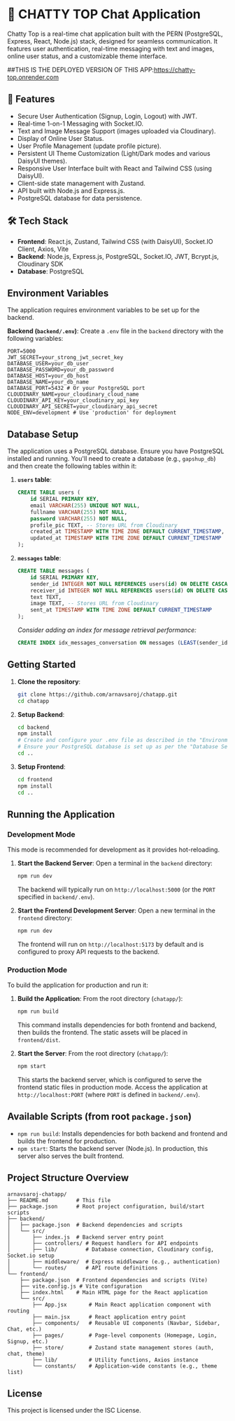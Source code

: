 # 💬 CHATTY TOP Chat Application

Chatty Top is a real-time chat application built with the PERN (PostgreSQL, Express, React, Node.js) stack, designed for seamless communication. It features user authentication, real-time messaging with text and images, online user status, and a customizable theme interface.

##THIS IS THE DEPLOYED VERSION OF THIS APP:https://chatty-top.onrender.com

## 🚀 Features

*   Secure User Authentication (Signup, Login, Logout) with JWT.
*   Real-time 1-on-1 Messaging with Socket.IO.
*   Text and Image Message Support (images uploaded via Cloudinary).
*   Display of Online User Status.
*   User Profile Management (update profile picture).
*   Persistent UI Theme Customization (Light/Dark modes and various DaisyUI themes).
*   Responsive User Interface built with React and Tailwind CSS (using DaisyUI).
*   Client-side state management with Zustand.
*   API built with Node.js and Express.js.
*   PostgreSQL database for data persistence.

## 🛠️ Tech Stack

*   **Frontend**: React.js, Zustand, Tailwind CSS (with DaisyUI), Socket.IO Client, Axios, Vite
*   **Backend**: Node.js, Express.js, PostgreSQL, Socket.IO, JWT, Bcrypt.js, Cloudinary SDK
*   **Database**: PostgreSQL

## Environment Variables

The application requires environment variables to be set up for the backend.

**Backend (`backend/.env`)**:
Create a `.env` file in the `backend` directory with the following variables:

```env
PORT=5000
JWT_SECRET=your_strong_jwt_secret_key
DATABASE_USER=your_db_user
DATABASE_PASSWORD=your_db_password
DATABASE_HOST=your_db_host
DATABASE_NAME=your_db_name
DATABASE_PORT=5432 # Or your PostgreSQL port
CLOUDINARY_NAME=your_cloudinary_cloud_name
CLOUDINARY_API_KEY=your_cloudinary_api_key
CLOUDINARY_API_SECRET=your_cloudinary_api_secret
NODE_ENV=development # Use 'production' for deployment
```

## Database Setup

The application uses a PostgreSQL database. Ensure you have PostgreSQL installed and running.
You'll need to create a database (e.g., `gapshup_db`) and then create the following tables within it:

1.  **`users` table**:
    ```sql
    CREATE TABLE users (
        id SERIAL PRIMARY KEY,
        email VARCHAR(255) UNIQUE NOT NULL,
        fullname VARCHAR(255) NOT NULL,
        password VARCHAR(255) NOT NULL,
        profile_pic TEXT, -- Stores URL from Cloudinary
        created_at TIMESTAMP WITH TIME ZONE DEFAULT CURRENT_TIMESTAMP,
        updated_at TIMESTAMP WITH TIME ZONE DEFAULT CURRENT_TIMESTAMP
    );
    ```

2.  **`messages` table**:
    ```sql
    CREATE TABLE messages (
        id SERIAL PRIMARY KEY,
        sender_id INTEGER NOT NULL REFERENCES users(id) ON DELETE CASCADE,
        receiver_id INTEGER NOT NULL REFERENCES users(id) ON DELETE CASCADE,
        text TEXT,
        image TEXT, -- Stores URL from Cloudinary
        sent_at TIMESTAMP WITH TIME ZONE DEFAULT CURRENT_TIMESTAMP
    );
    ```
    *Consider adding an index for message retrieval performance:*
    ```sql
    CREATE INDEX idx_messages_conversation ON messages (LEAST(sender_id, receiver_id), GREATEST(sender_id, receiver_id), sent_at);
    ```

## Getting Started

1.  **Clone the repository**:
    ```bash
    git clone https://github.com/arnavsaroj/chatapp.git
    cd chatapp
    ```

2.  **Setup Backend**:
    ```bash
    cd backend
    npm install
    # Create and configure your .env file as described in the "Environment Variables" section.
    # Ensure your PostgreSQL database is set up as per the "Database Setup" section.
    cd ..
    ```

3.  **Setup Frontend**:
    ```bash
    cd frontend
    npm install
    cd ..
    ```

## Running the Application

### Development Mode

This mode is recommended for development as it provides hot-reloading.

1.  **Start the Backend Server**:
    Open a terminal in the `backend` directory:
    ```bash
    npm run dev
    ```
    The backend will typically run on `http://localhost:5000` (or the `PORT` specified in `backend/.env`).

2.  **Start the Frontend Development Server**:
    Open a new terminal in the `frontend` directory:
    ```bash
    npm run dev
    ```
    The frontend will run on `http://localhost:5173` by default and is configured to proxy API requests to the backend.

### Production Mode

To build the application for production and run it:

1.  **Build the Application**:
    From the root directory (`chatapp/`):
    ```bash
    npm run build
    ```
    This command installs dependencies for both frontend and backend, then builds the frontend. The static assets will be placed in `frontend/dist`.

2.  **Start the Server**:
    From the root directory (`chatapp/`):
    ```bash
    npm start
    ```
    This starts the backend server, which is configured to serve the frontend static files in production mode. Access the application at `http://localhost:PORT` (where `PORT` is defined in `backend/.env`).

## Available Scripts (from root `package.json`)

*   `npm run build`: Installs dependencies for both backend and frontend and builds the frontend for production.
*   `npm start`: Starts the backend server (Node.js). In production, this server also serves the built frontend.

## Project Structure Overview
```
arnavsaroj-chatapp/
├── README.md         # This file
├── package.json      # Root project configuration, build/start scripts
├── backend/
│   ├── package.json  # Backend dependencies and scripts
│   └── src/
│       ├── index.js  # Backend server entry point
│       ├── controllers/ # Request handlers for API endpoints
│       ├── lib/         # Database connection, Cloudinary config, Socket.io setup
│       ├── middleware/  # Express middleware (e.g., authentication)
│       └── routes/      # API route definitions
└── frontend/
    ├── package.json  # Frontend dependencies and scripts (Vite)
    ├── vite.config.js # Vite configuration
    ├── index.html    # Main HTML page for the React application
    └── src/
        ├── App.jsx       # Main React application component with routing
        ├── main.jsx      # React application entry point
        ├── components/   # Reusable UI components (Navbar, Sidebar, Chat, etc.)
        ├── pages/        # Page-level components (Homepage, Login, Signup, etc.)
        ├── store/        # Zustand state management stores (auth, chat, theme)
        ├── lib/          # Utility functions, Axios instance
        └── constants/    # Application-wide constants (e.g., theme list)
```

## License

This project is licensed under the ISC License.
